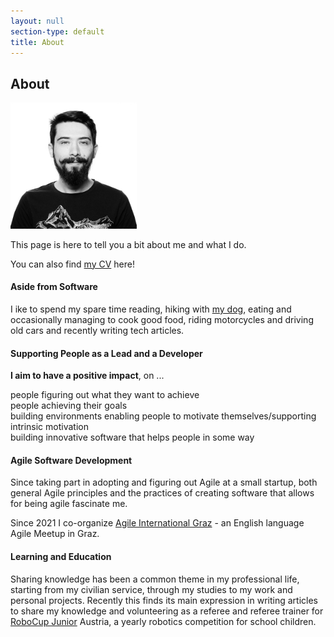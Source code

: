 ```yaml
---
layout: null
section-type: default
title: About
---
```

## About

<img src="img/me_bw.png" class="img-circle" width="40%" alt="Photograph of Nico Riedmann"/> 

This page is here to tell you a bit about me and what I do. 

You can also find [my CV](/cv) here!

#### <i class="fas fa-globe-europe"></i> Aside from Software

I ike to spend my spare time reading, hiking with [my dog](assets/turron.jpg), eating and occasionally managing to cook good food, 
riding motorcycles and driving old cars 
and recently writing tech articles. 

#### <i class="fas fa-people-group"></i> Supporting People as a Lead and a Developer

**I aim to have a positive impact**, on ...

<i class="fa-solid fa-lightbulb"></i> people figuring out what they want to achieve<br/>
<i class="fa-solid fa-bullseye"></i> people achieving their goals<br/>
<i class="fa-solid fa-seedling"></i> building environments enabling people to motivate themselves/supporting intrinsic motivation<br/>
<i class="fa-solid fa-code"></i> building innovative software that helps people in some way<br/>

#### <i class="fas fa-laptop-code"></i> Agile Software Development

Since taking part in adopting and figuring out Agile at a small startup, both general Agile principles and the practices of creating software that allows for being agile fascinate me.

Since 2021 I co-organize [Agile International Graz](https://www.meetup.com/agile-international-graz/) - an English language Agile Meetup in Graz.

#### <i class="fas fa-graduation-cap"></i> Learning and Education

Sharing knowledge has been a common theme in my professional life, starting from my civilian service, through my studies to my work and personal projects. 
Recently this finds its main expression in writing articles to share my knowledge and volunteering as a referee and referee trainer for [RoboCup Junior](https://junior.robocup.org/) Austria, a yearly robotics competition for school children. 